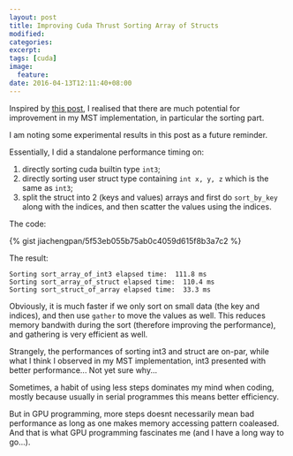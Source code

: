 ```yaml
---
layout: post
title: Improving Cuda Thrust Sorting Array of Structs
modified:
categories: 
excerpt:
tags: [cuda]
image:
  feature:
date: 2016-04-13T12:11:40+08:00
---
```


Inspired by [this post](http://stackoverflow.com/questions/23541503/sorting-arrays-of-structures-in-cuda),
I realised that there are much potential for improvement in my MST implementation, in particular the sorting part.

I am noting some experimental results in this post as a future reminder.

Essentially, I did a standalone performance timing on:

1. directly sorting cuda builtin type `int3`;
2. directly sorting user struct type containing `int x, y, z` which is the same as `int3`;
3. split the struct into 2 (keys and values) arrays and first do `sort_by_key` along with the indices, and then scatter the values using the indices.

The code:

{% gist jiachengpan/5f53eb055b75ab0c4059d615f8b3a7c2 %}

The result:

    Sorting sort_array_of_int3 elapsed time:  111.8 ms 
    Sorting sort_array_of_struct elapsed time:  110.4 ms 
    Sorting sort_struct_of_array elapsed time:  33.3 ms 

Obviously, it is much faster if we only sort on small data (the key and indices), and then use `gather` to move the values as well.
This reduces memory bandwith during the sort (therefore improving the performance), and gathering is very efficient as well.

Strangely, the performances of sorting int3 and struct are on-par, while what I think I observed in my MST implementation, int3 presented with better performance... Not yet sure why...

Sometimes, a habit of using less steps dominates my mind when coding, mostly because usually in serial programmes this means better efficiency.

But in GPU programming, more steps doesnt necessarily mean bad performance as long as one makes memory accessing pattern coaleased. And that is what GPU programming fascinates me (and I have a long way to go...).

